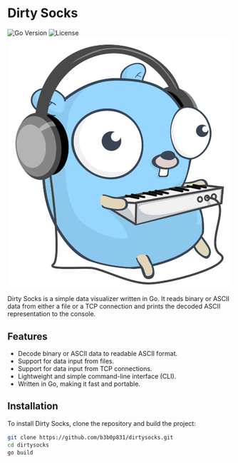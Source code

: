 # Dirty Socks

![Go Version](https://img.shields.io/github/go-mod/go-version/b3b0p831/dirtysocks)
![License](https://img.shields.io/github/license/b3b0p831/dirtysocks)
![image](/imgs/dirtysocks)


Dirty Socks is a simple data visualizer written in Go. It reads binary or ASCII data from either a file or a TCP connection and prints the decoded ASCII representation to the console.

## Features

- Decode binary or ASCII data to readable ASCII format.
- Support for data input from files.
- Support for data input from TCP connections.
- Lightweight and simple command-line interface (CLI).
- Written in Go, making it fast and portable.

## Installation

To install Dirty Socks, clone the repository and build the project:

```bash
git clone https://github.com/b3b0p831/dirtysocks.git
cd dirtysocks
go build
